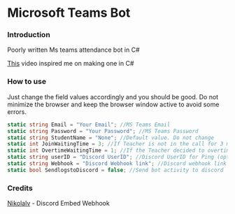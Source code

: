 # Microsoft Teams Bot

### Introduction
Poorly written Ms teams attendance bot in C#

[This](https://www.youtube.com/watch?v=7neSueHsyY0 "This") video inspired me on making one in C#

### How to use
Just change the field values accordingly and you should be good.
Do not minimize the browser and keep the browser window active to avoid some errors.
```cs
static string Email = "Your Email"; //MS Teams Email
static string Password = "Your Password"; //MS Teams Password
static string StudentName = "None"; //Default value. Do not change
static int JoinWaitingTime = 3; //If Teacher is not in the call for 3 minutes, the bot leaves.
static int OvertimeWaitingTime = 1; //If the Teacher decided to overtime, bot checks whether Teacher is in the classroom. If teacher is not in the classroom for 1 minute, the bot leaves.
static string userID = "Discord UserID"; //Discord UserID for Ping (optional)
static string Webhook = "Discord Webhook link"; //Discord webhook link (Optional)
static bool SendlogstoDiscord = false; //Send bot activity to discord
```
### Credits
[Nikolalv](https://github.com/nikolalv/DiscordWebhook/ "Nikolalv") - Discord Embed Webhook
